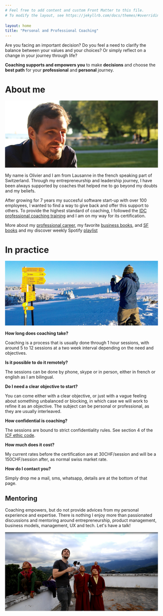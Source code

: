 ```yaml
---
# Feel free to add content and custom Front Matter to this file.
# To modify the layout, see https://jekyllrb.com/docs/themes/#overriding-theme-defaults

layout: home
title: "Personal and Professional Coaching"
---
```


Are you facing an important decision? Do you feel a need to clarify the balance between your values and your choices? Or simply reflect on a change in your journey through life?  

**Coaching supports and empowers you** to make **decisions** and choose the **best path** for your **professional** and **personal** journey.

# About me
<img style="float: center;" src="/assets/img/olivier_big.jpg"/>

My name is Olivier and I am from Lausanne in the french speaking part of Switzerland. Through my entrepreneurship and leadership journey, I have been always supported by coaches that helped me to go beyond my doubts and my beliefs. 

After growing for 7 years my succesful software start-up with over 100 employees, I wanted to find a way to give back and offer this support to others. To provide the highest standard of coaching, I followed the [IDC professional coaching training](http://www.idc-coaching.com/) and I am on my way for its certification. 

More about my [professional career](https://www.linkedin.com/in/olivier-k%C3%BCng/), my favorite [business books](https://www.goodreads.com/review/list/53604980-olivier-kueng?shelf=business&view=covers), and [SF books](https://www.goodreads.com/review/list/53604980-olivier-kueng?shelf=other&view=covers) and my discover weekly Spotify [playlist](https://open.spotify.com/playlist/37i9dQZEVXcVix6u3OSyqP)

# In practice

<img style="float: center;" src="/assets/img/coaching_big.jpg"/>

**How long does coaching take?**
  
Coaching is a process that is usually done through 1 hour sessions, with around 5 to 12 sessions at a two week interval depending on the need and objectives. 

**Is it possible to do it remotely?**

The sessions can be done by phone, skype or in person, either in french or english as I am bilingual.

**Do I need a clear objective to start?**

You can come either with a clear objective, or just with a vague feeling about something unbalanced or blocking, in which case we will work to refine it as an objective. The subject can be personal or professional, as they are usually interleaved. 

**How confidential is coaching?**

The sessions are bound to strict confidentiality rules. See section 4 of the [ICF ethic code](https://coachfederation.org/code-of-ethics).

**How much does it cost?**

My current rates before the certification are at 30CHF/session and will be a 150CHF/session after, as normal swiss market rate.

**How do I contact you?**

Simply drop me a mail, sms, whatsapp, details are at the bottom of that page.

## Mentoring
Coaching empowers, but do not provide advices from my personal experience and expertise. There is nothing I enjoy more than passionated discussions and mentoring around entrepreneurship, product management, business models, management, UX and tech. Let's have a talk!

<img style="float: center;" src="/assets/img/drone.jpg"/>
